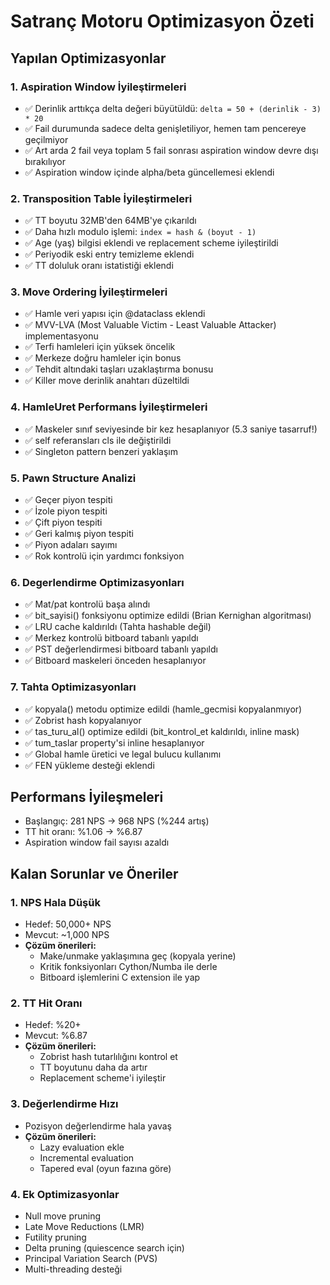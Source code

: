 # Satranç Motoru Optimizasyon Özeti

## Yapılan Optimizasyonlar

### 1. Aspiration Window İyileştirmeleri
- ✅ Derinlik arttıkça delta değeri büyütüldü: `delta = 50 + (derinlik - 3) * 20`
- ✅ Fail durumunda sadece delta genişletiliyor, hemen tam pencereye geçilmiyor
- ✅ Art arda 2 fail veya toplam 5 fail sonrası aspiration window devre dışı bırakılıyor
- ✅ Aspiration window içinde alpha/beta güncellemesi eklendi

### 2. Transposition Table İyileştirmeleri
- ✅ TT boyutu 32MB'den 64MB'ye çıkarıldı
- ✅ Daha hızlı modulo işlemi: `index = hash & (boyut - 1)`
- ✅ Age (yaş) bilgisi eklendi ve replacement scheme iyileştirildi
- ✅ Periyodik eski entry temizleme eklendi
- ✅ TT doluluk oranı istatistiği eklendi

### 3. Move Ordering İyileştirmeleri
- ✅ Hamle veri yapısı için @dataclass eklendi
- ✅ MVV-LVA (Most Valuable Victim - Least Valuable Attacker) implementasyonu
- ✅ Terfi hamleleri için yüksek öncelik
- ✅ Merkeze doğru hamleler için bonus
- ✅ Tehdit altındaki taşları uzaklaştırma bonusu
- ✅ Killer move derinlik anahtarı düzeltildi

### 4. HamleUret Performans İyileştirmeleri
- ✅ Maskeler sınıf seviyesinde bir kez hesaplanıyor (5.3 saniye tasarruf!)
- ✅ self referansları cls ile değiştirildi
- ✅ Singleton pattern benzeri yaklaşım

### 5. Pawn Structure Analizi
- ✅ Geçer piyon tespiti
- ✅ İzole piyon tespiti
- ✅ Çift piyon tespiti
- ✅ Geri kalmış piyon tespiti
- ✅ Piyon adaları sayımı
- ✅ Rok kontrolü için yardımcı fonksiyon

### 6. Degerlendirme Optimizasyonları
- ✅ Mat/pat kontrolü başa alındı
- ✅ bit_sayisi() fonksiyonu optimize edildi (Brian Kernighan algoritması)
- ✅ LRU cache kaldırıldı (Tahta hashable değil)
- ✅ Merkez kontrolü bitboard tabanlı yapıldı
- ✅ PST değerlendirmesi bitboard tabanlı yapıldı
- ✅ Bitboard maskeleri önceden hesaplanıyor

### 7. Tahta Optimizasyonları
- ✅ kopyala() metodu optimize edildi (hamle_gecmisi kopyalanmıyor)
- ✅ Zobrist hash kopyalanıyor
- ✅ tas_turu_al() optimize edildi (bit_kontrol_et kaldırıldı, inline mask)
- ✅ tum_taslar property'si inline hesaplanıyor
- ✅ Global hamle üretici ve legal bulucu kullanımı
- ✅ FEN yükleme desteği eklendi

## Performans İyileşmeleri
- Başlangıç: 281 NPS → 968 NPS (%244 artış)
- TT hit oranı: %1.06 → %6.87
- Aspiration window fail sayısı azaldı

## Kalan Sorunlar ve Öneriler

### 1. NPS Hala Düşük
- Hedef: 50,000+ NPS
- Mevcut: ~1,000 NPS
- **Çözüm önerileri:**
  - Make/unmake yaklaşımına geç (kopyala yerine)
  - Kritik fonksiyonları Cython/Numba ile derle
  - Bitboard işlemlerini C extension ile yap

### 2. TT Hit Oranı
- Hedef: %20+
- Mevcut: %6.87
- **Çözüm önerileri:**
  - Zobrist hash tutarlılığını kontrol et
  - TT boyutunu daha da artır
  - Replacement scheme'i iyileştir

### 3. Değerlendirme Hızı
- Pozisyon değerlendirme hala yavaş
- **Çözüm önerileri:**
  - Lazy evaluation ekle
  - Incremental evaluation
  - Tapered eval (oyun fazına göre)

### 4. Ek Optimizasyonlar
- Null move pruning
- Late Move Reductions (LMR)
- Futility pruning
- Delta pruning (quiescence search için)
- Principal Variation Search (PVS)
- Multi-threading desteği